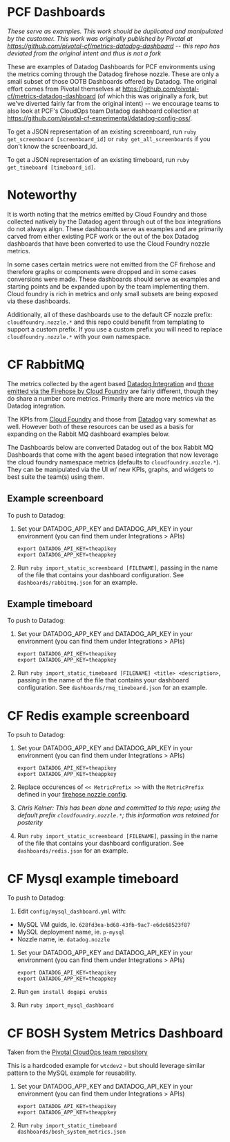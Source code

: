 # PCF Dashboards
_*These serve as examples. This work should be duplicated and manipulated by the customer. This work was originally published by Pivotal at https://github.com/pivotal-cf/metrics-datadog-dashboard -- this repo has deviated from the original intent and thus is not a fork*_

These are examples of Datadog Dashboards for PCF environments using the metrics coming through the Datadog firehose nozzle. These are only a small subset of those OOTB Dashboards offered by Datadog. The original effort comes from Pivotal themselves at https://github.com/pivotal-cf/metrics-datadog-dashboard (of which this was originally a fork, but we've diverted fairly far from the original intent) -- we encourage teams to also look at PCF's CloudOps team Datadog dashboard collection at https://github.com/pivotal-cf-experimental/datadog-config-oss/.

To get a JSON representation of an existing screenboard, run `ruby get_screenboard [screenboard_id]` or `ruby get_all_screenboards` if you don't know the screenboard_id.

To get a JSON representation of an existing timeboard, run `ruby get_timeboard [timeboard_id]`.

# Noteworthy
It is worth noting that the metrics emitted by Cloud Foundry and those collected natively by the Datadog agent through out of the box integrations do not always align. These dashboards serve as examples and are primarily carved from either existing PCF work or the out of the box Datadog dashboards that have been converted to use the Cloud Foundry nozzle metrics. 

In some cases certain metrics were not emitted from the CF firehose and therefore graphs or components were dropped and in some cases conversions were made. These dashboards should serve as examples and starting points and be expanded upon by the team implementing them. Cloud foundry is rich in metrics and only small subsets are being exposed via these dashboards.

Additionally, all of these dashboards use to the default CF nozzle prefix: `cloudfoundry.nozzle.*` and this repo could benefit from templating to support a custom prefix. If you use a custom prefix you will need to replace `cloudfoundry.nozzle.*` with your own namespace.

# CF RabbitMQ
The metrics collected by the agent based [Datadog Integration](https://docs.datadoghq.com/integrations/rabbitmq/#data-collected) and [those emitted via the Firehose by Cloud Foundry](https://docs.pivotal.io/rabbitmq-cf/1-11/monitor.html#rabbitmq-metrics) are fairly different, though they do share a number core metrics. Primarily there are more metrics via the Datadog integration.

The KPIs from [Cloud Foundry](https://docs.pivotal.io/rabbitmq-cf/1-11/monitor.html#server-kpis) and those from [Datadog](https://www.datadoghq.com/blog/rabbitmq-monitoring/#key-rabbitmq-metrics) vary somewhat as well. However both of these resources can be used as a basis for expanding on the Rabbit MQ dashboard examples below.

The Dashboards below are converted Datadog out of the box Rabbit MQ Dashboards that come with the agent based integration that now leverage the cloud foundry namespace metrics (defaults to `cloudfoundry.nozzle.*`). They can be manipulated via the UI w/ new KPIs, graphs, and widgets to best suite the team(s) using them.

## Example screenboard
To push to Datadog:
1. Set your DATADOG_APP_KEY and DATADOG_API_KEY in your environment (you can find them under Integrations > APIs)

    ```
    export DATADOG_API_KEY=theapikey
    export DATADOG_APP_KEY=theappkey
    ```

1. Run `ruby import_static_screenboard [FILENAME]`, passing in the name of the file that contains your dashboard configuration. See `dashboards/rabbitmq.json` for an example.

## Example timeboard
To push to Datadog:
1. Set your DATADOG_APP_KEY and DATADOG_API_KEY in your environment (you can find them under Integrations > APIs)

    ```
    export DATADOG_API_KEY=theapikey
    export DATADOG_APP_KEY=theappkey
    ```

1. Run `ruby import_static_timeboard [FILENAME] <title> <description>`, passing in the name of the file that contains your dashboard configuration. See `dashboards/rmq_timeboard.json` for an example.

# CF Redis example screenboard
To psuh to Datadog:
1. Set your DATADOG_APP_KEY and DATADOG_API_KEY in your environment (you can find them under Integrations > APIs)

    ```
    export DATADOG_API_KEY=theapikey
    export DATADOG_APP_KEY=theappkey
    ```

1. Replace occurences of `<< MetricPrefix >>` with the `MetricPrefix` defined in your [firehose nozzle config](https://github.com/cloudfoundry-incubator/datadog-firehose-nozzle).
  1. _Chris Kelner: This has been done and committed to this repo; using the default prefix `cloudfoundry.nozzle.*`; this information was retained for posterity_
1. Run `ruby import_static_screenboard [FILENAME]`, passing in the name of the file that contains your dashboard configuration. See `dashboards/redis.json` for an example.

# CF Mysql example timeboard
To push to Datadog:
1. Edit `config/mysql_dashboard.yml` with:
  - MySQL VM guids, ie. `628fd3ea-bd68-43fb-9ac7-e6dc68523f87`
  - MySQL deployment name, ie. `p-mysql`
  - Nozzle name, ie. `datadog.nozzle`
1. Set your DATADOG_APP_KEY and DATADOG_API_KEY in your environment (you can find them under Integrations > APIs)

    ```
    export DATADOG_API_KEY=theapikey
    export DATADOG_APP_KEY=theappkey
    ```
1. Run `gem install dogapi erubis`
1. Run `ruby import_mysql_dashboard`

# CF BOSH System Metrics Dashboard
Taken from the [Pivotal CloudOps team repository](https://github.com/pivotal-cf-experimental/datadog-config-oss/blob/master/dashboard_templates/shared/bosh_system_metrics.json.erb)

This is a hardcoded example for `wtcdev2` - but should leverage similar pattern
to the MySQL example for reusability.

1. Set your DATADOG_APP_KEY and DATADOG_API_KEY in your environment (you can find them under Integrations > APIs)

    ```
    export DATADOG_API_KEY=theapikey
    export DATADOG_APP_KEY=theappkey
    ```
1. Run `ruby import_static_timeboard dashboards/bosh_system_metrics.json`
